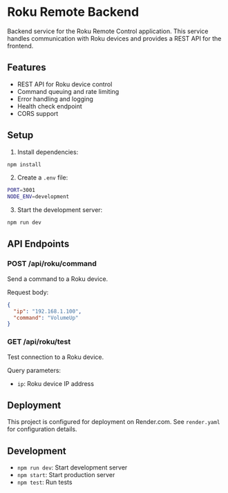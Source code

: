 # Roku Remote Backend

Backend service for the Roku Remote Control application. This service handles communication with Roku devices and provides a REST API for the frontend.

## Features

- REST API for Roku device control
- Command queuing and rate limiting
- Error handling and logging
- Health check endpoint
- CORS support

## Setup

1. Install dependencies:
```bash
npm install
```

2. Create a `.env` file:
```bash
PORT=3001
NODE_ENV=development
```

3. Start the development server:
```bash
npm run dev
```

## API Endpoints

### POST /api/roku/command
Send a command to a Roku device.

Request body:
```json
{
  "ip": "192.168.1.100",
  "command": "VolumeUp"
}
```

### GET /api/roku/test
Test connection to a Roku device.

Query parameters:
- `ip`: Roku device IP address

## Deployment

This project is configured for deployment on Render.com. See `render.yaml` for configuration details.

## Development

- `npm run dev`: Start development server
- `npm start`: Start production server
- `npm test`: Run tests 